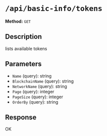 # `/api/basic-info/tokens`

**Method:** `GET`  

## Description
lists available tokens



## Parameters
- `Name` (query): string
- `BlockchainName` (query): string
- `NetworkName` (query): string
- `Page` (query): integer
- `PageSize` (query): integer
- `OrderBy` (query): string

## Response
OK
